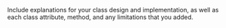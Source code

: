  Include explanations for your class design and implementation, as well as each class attribute, method, and any limitations that you added.
